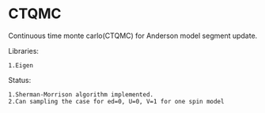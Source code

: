 # CTQMC
Continuous time monte carlo(CTQMC) for Anderson model segment update.

Libraries:

    1.Eigen

Status:

    1.Sherman-Morrison algorithm implemented. 
    2.Can sampling the case for ed=0, U=0, V=1 for one spin model
